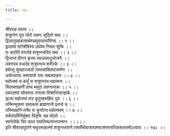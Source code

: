 ```yaml
---
title: १७८

---
```

श्रीवराह उवाच ।।  
शत्रुघ्नेन पुरा घोरो लवणः सूदितो यथा ।।  
द्विजानुग्रहकामार्थमन्नमुग्रस्वरूपिणम् ।। १ ।।  
द्वादश्यां मार्गशीर्षस्य उपोष्य नियतः शुचिः ।।  
यः करोति वरारोहे शत्रुघ्नचरितं यथा ।। २ ।।  
द्विजानां प्रीणनं कृत्वा स्वधान्नपटुभोजनैः ।।  
लवणस्य वधादेव शत्रुघ्नस्य शरीरके ।। ३ ।।  
हर्षस्तु सुमहाञ्जातो रामस्याक्लिष्टकर्मणः ।।  
अयोध्यायाः समायातो रामः सबलवाहनः ।। ४ ।।  
महोत्सवं च कर्तुं स शत्रुघ्नस्य महात्मनः ।।  
सितामाग्रहणीं प्राप्य मथुरां लवणान्तकः ।। ५ ।।  
एकादश्यां सोपवासः स्नात्वा विश्रान्तिसञ्ज्ञके ।।  
कृत्वा महोत्सवं तत्र कुटुम्बसहितः पुरा ।। ६ ।।  
तस्मिन्मुक्त्वा यथाकामं ब्राह्मणान्वै प्रतर्प्य च ।।  
तस्मिन्नहनि तत्रैव यः कुर्यात्स महोत्सवम् ।। ७ ।।  
सर्वपापविनिर्मुक्तः पितृभिः सह मोदते ।।  
स्वर्गलोके चिरं कालं यावत्स्थित्यन्तजन्मनः ।। ८।।  
इति श्रीवराहपुराणे मथुरामाहात्म्ये शत्रुघ्नलावणे रामतीर्थयात्रायामष्टसप्तत्यधिकशततमोऽध्यायः ।। १७८ ।।